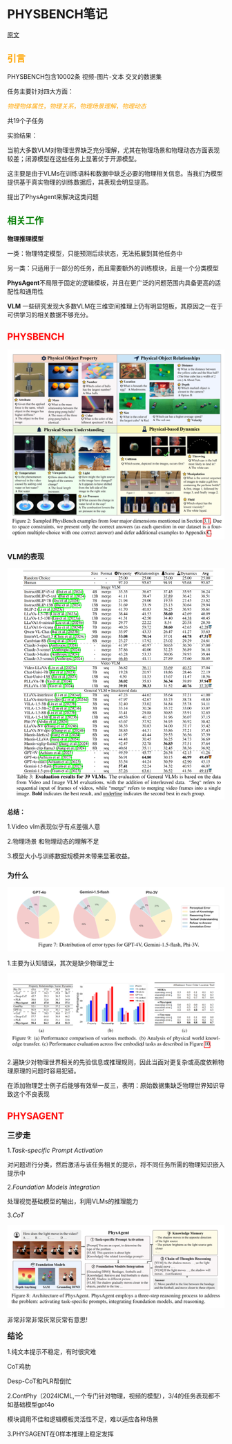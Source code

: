 <h1>PHYSBENCH笔记</h1>



[原文](https://openreview.net/forum?id=Q6a9W6kzv5)



<h2><font color=orange>引言</font></h2>



PHYSBENCH包含10002条 视频-图片-文本 交叉的数据集

任务主要针对四大方面：

<font color=orange>*物理物体属性*，*物理关系*，*物理场景理解*，*物理动态*</font>

共19个子任务





实验结果：

当前大多数VLM对物理世界缺乏充分理解，尤其在物理场景和物理动态方面表现较差；闭源模型在这些任务上显著优于开源模型。

这主要是由于VLMs在训练语料和数据中缺乏必要的物理相关信息。当我们为模型提供基于真实物理的训练数据后，其表现会明显提高。





提出了PhysAgent来解决这类问题



<h2><font color=green>相关工作</font></h2>

**物理推理模型**

一类：物理特定模型，只能预测后续状态，无法拓展到其他任务中

另一类：只适用于一部分的任务，而且需要额外的训练模块，且是一个分类模型

**PhysAgent**不局限于固定的逻辑模板，并且在更广泛的问题范围内具备更高的适配性和通用性



**VLM** 一些研究发现大多数VLM在三维空间推理上仍有明显短板，其原因之一在于可供学习的相关数据不够充分。





<h2><font color=red>PHYSBENCH</font></h2>

![PHYSBENCH(1)](../论文阅读笔记/img/PHYSBENCH(1).png)

<h3>VLM的表现</h3>

![PHYSBENCH(2)](../论文阅读笔记/img/PHYSBENCH(2).png)

**总结：**

1.Video vlm表现似乎有点差强人意

2.物理场景 和物理动态的理解不足

3.模型大小与训练数据规模并未带来显著收益。



<h3>为什么</h3>

![PHYSBENCH(3)](../论文阅读笔记/img/PHYSBENCH(3).png)

1.主要为认知错误，其次是缺少物理芝士

![PHYSBENCH(4)](../论文阅读笔记/img/PHYSBENCH(4).png)

2.遍缺少对物理世界相关的先验信息或推理规则，因此当面对更复杂或高度依赖物理原理的问题时容易犯错。

在添加物理芝士例子后能够有效举一反三，表明：原始数据集缺乏物理世界知识导致这个不良表现



<h2><font color=red>PHYSAGENT</font></h2>

<font size=4>**三步走**</font>

1.*Task-specific Prompt Activation*

对问题进行分类，然后激活与该任务相关的提示，将不同任务所需的物理知识嵌入提示中

2.*Foundation Models Integration*

处理视觉基础模型的输出，利用VLMs的推理能力

3.*CoT*

![PHYSBENCH(5)](../论文阅读笔记/img/PHYSBENCH(5).png)



非常非常非常灰常灰常有意思!



<font size=4>**结论**</font>

1.纯文本提示不稳定，有时很灾难

CoT鸡肋

Desp-CoT和PLR帮倒忙

2.ContPhy（2024ICML,一个专门针对物理，视频的模型），3/4的任务表现都不如基础模型gpt4o

模块调用不佳和逻辑模板灵活性不足，难以适应各种场景

3.PHYSAGENT在0样本推理上稳定发挥

